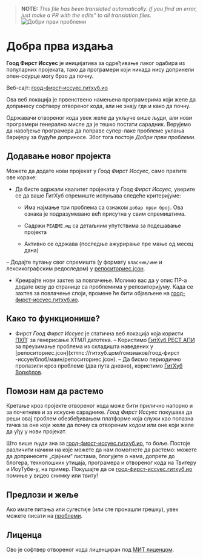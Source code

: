 >**NOTE:** _This file has been translated automatically. If you find an error, just make a PR with the edits" to all translation files._
![Добри први проблеми](../assets/github/social-preview.png)

# Добра прва издања

**Гоод Фирст Иссуес** је иницијатива за одређивање лаког одабира из популарних пројеката, тако да програмери који никада нису допринели опен-соурце могу брзо да почну.

Веб-сајт: [гоод-фирст-иссуес.гитхуб.ио](хттпс://гоод-фирст-иссуес.гитхуб.ио)

Ова веб локација је првенствено намењена програмерима који желе да допринесу софтверу отвореног кода, али не знају где и како да почну.

Одржавачи отвореног кода увек желе да укључе више људи, али нови програмери генерално мисле да је тешко постати сарадник. Верујемо да навођење програмера да поправе супер-лаке проблеме уклања баријеру за будуће доприносе. Због тога постоје *Добри први проблеми*.

## Додавање новог пројекта

Можете да додате нови пројекат у *Гоод Фирст Иссуес*, само пратите ове кораке:

- Да бисте одржали квалитет пројеката у *Гоод Фирст Иссуес*, уверите се да ваше ГитХуб спремиште испуњава следеће критеријуме:

     - Има најмање три проблема са ознаком `добар први број`. Ова ознака је подразумевано већ присутна у свим спремиштима.

     - Садржи `РЕАДМЕ.мд` са детаљним упутствима за подешавање пројекта

     - Активно се одржава (последње ажурирање пре мање од месец дана)

– Додајте путању свог спремишта (у формату `власник/име` и лексикографским редоследом) у [репоситориес.јсон](хттпс://гитхуб.цом/гомзиаков/гоод-фирст-иссуе/блоб/маин/репоситориес.јсон).

- Креирајте нови захтев за повлачење. Молимо вас да у опис ПР-а додате везу до странице са проблемима у репозиторијуму. Када се захтев за повлачење споји, промене ће бити објављене на [гоод-фирст-иссуес.гитхуб.ио](хттпс://гоод-фирст-иссуес.гитхуб.ио).

## Како то функционише?

- Фирст *Гоод Фирст Иссуес* је статична веб локација која користи [ПХП](хттпс://ввв.пхп.нет)` за генерисање ХТМЛ датотека.
– Користимо [ГитХуб РЕСТ АПИ](хттпс://доцс.гитхуб.цом/ен/рест) за преузимање проблема из складишта наведених у [репоситориес.јсон](хттпс://гитхуб.цом/гомзиаков/гоод-фирст -иссуе/блоб/маин/репоситориес.јсон).
– Да бисмо периодично пролазили кроз проблеме (два пута дневно), користимо [ГитХуб Воркфлов](хттпс://доцс.гитхуб.цом/ен/ацтионс/усинг-воркфловс).

## Помози нам да растемо

Кретање кроз пројекте отвореног кода може бити прилично напорно и за почетнике и за искусне сараднике. *Гоод Фирст Иссуес* покушава да реши овај проблем обезбеђивањем платформе која служи као полазна тачка за оне који желе да почну са отвореним кодом или оне који желе да уђу у нови пројекат.

Што више људи зна за [гоод-фирст-иссуес.гитхуб.ио](хттпс://гоод-фирст-иссуес.гитхуб.ио), то боље. Постоје различити начини на које можете да нам помогнете да растемо: можете да допринесете „сјајним“ листама, блогујете о нама, допрете до блогера, технолошких утицаја, програмера и отвореног кода на Твитеру и ИоуТубе-у, на пример. Покушајте да се [гоод-фирст-иссуес.гитхуб.ио](хттпс://гоод-фирст-иссуес.гитхуб.ио) помиње у видео снимку или твиту!

## Предлози и жеље

Ако имате питања или сугестије (или сте пронашли грешку), увек можете писати на [проблеми](хттпс://гитхуб.цом/гоод-фирст-иссуес/гоод-фирст-иссуес.гитхуб.ио/иссуес).

## Лиценца

Ово је софтвер отвореног кода лиценциран под [МИТ лиценцом](хттпс://гитхуб.цом/гоод-фирст-иссуес/гоод-фирст-иссуес.гитхуб.ио/блоб/маин/ЛИЦЕНСЕ).
